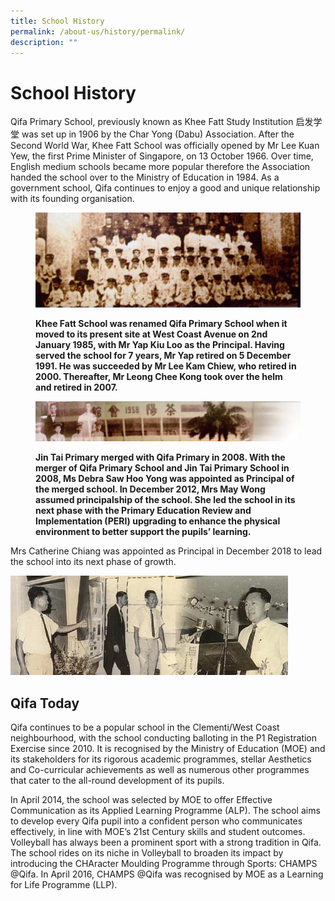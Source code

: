 ```yaml
---
title: School History
permalink: /about-us/history/permalink/
description: ""
---
```

School History
==============

  
Qifa Primary School, previously known as Khee Fatt Study Institution 启发学堂 was set up in 1906 by the Char Yong (Dabu) Association. After the Second World War, Khee Fatt School was officially opened by Mr Lee Kuan Yew, the first Prime Minister of Singapore, on 13 October 1966. Over time, English medium schools became more popular therefore the Association handed the school over to the Ministry of Education in 1984. As a government school, Qifa continues to enjoy a good and unique relationship with its founding organisation.



<figure>

![](/images/Done/Done/School%20History%20(1).jpg)

<figcaption> <strong> Khee Fatt School was renamed Qifa Primary School when it moved to its present site at West Coast Avenue on 2nd January 1985, with Mr Yap Kiu Loo as the Principal. Having served the school for 7 years, Mr Yap retired on 5 December 1991. He was succeeded by Mr Lee Kam Chiew, who retired in 2000. Thereafter, Mr Leong Chee Kong took over the helm and retired in 2007. </strong> </figcaption>

</figure>



<figure>

![](/images/Done/Done/School%20History%20(2).jpg)

<figcaption> <strong> Jin Tai Primary merged with Qifa Primary in 2008. With the merger of Qifa Primary School and Jin Tai Primary School in 2008, Ms Debra Saw Hoo Yong was appointed as Principal of the merged school. In December 2012, Mrs May Wong assumed principalship of the school. She led the school in its next phase with the Primary Education Review and Implementation (PERI) upgrading to enhance the physical environment to better support the pupils’ learning. </strong> </figcaption>

</figure>


Mrs Catherine Chiang was appointed as Principal in December 2018 to lead the school into its next phase of growth.

![](/images/Done/Done/School%20History%20(3).jpg)

Qifa Today
----------

  

Qifa continues to be a popular school in the Clementi/West Coast neighbourhood, with the school conducting balloting in the P1 Registration Exercise since 2010. It is recognised by the Ministry of Education (MOE) and its stakeholders for its rigorous academic programmes, stellar Aesthetics and Co-curricular achievements as well as numerous other programmes that cater to the all-round development of its pupils.

  

In April 2014, the school was selected by MOE to offer Effective Communication as its Applied Learning Programme (ALP). The school aims to develop every Qifa pupil into a confident person who communicates effectively, in line with MOE’s 21st Century skills and student outcomes. Volleyball has always been a prominent sport with a strong tradition in Qifa. The school rides on its niche in Volleyball to broaden its impact by introducing the CHAracter Moulding Programme through Sports: CHAMPS @Qifa. In April 2016, CHAMPS @Qifa was recognised by MOE as a Learning for Life Programme (LLP).